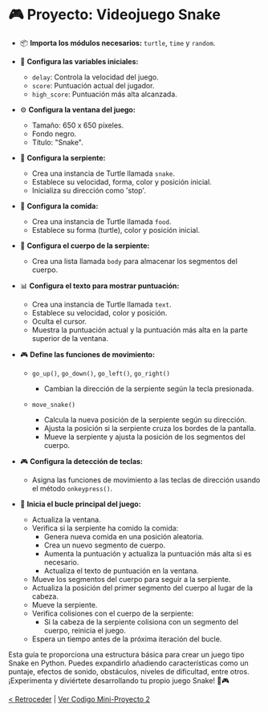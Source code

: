 # 🎮 Proyecto: Videojuego Snake

- 📦 **Importa los módulos necesarios:** `turtle`, `time` y `random`.
- 🚀 **Configura las variables iniciales:**
  - `delay`: Controla la velocidad del juego.
  - `score`: Puntuación actual del jugador.
  - `high_score`: Puntuación más alta alcanzada.

- ⚙️ **Configura la ventana del juego:**
  - Tamaño: 650 x 650 píxeles.
  - Fondo negro.
  - Título: "Snake".

- 🐍 **Configura la serpiente:**
  - Crea una instancia de Turtle llamada `snake`.
  - Establece su velocidad, forma, color y posición inicial.
  - Inicializa su dirección como 'stop'.

- 🍏 **Configura la comida:**
  - Crea una instancia de Turtle llamada `food`.
  - Establece su forma (turtle), color y posición inicial.

- 🐍 **Configura el cuerpo de la serpiente:**
  - Crea una lista llamada `body` para almacenar los segmentos del cuerpo.

- 📊 **Configura el texto para mostrar puntuación:**
  - Crea una instancia de Turtle llamada `text`.
  - Establece su velocidad, color y posición.
  - Oculta el cursor.
  - Muestra la puntuación actual y la puntuación más alta en la parte superior de la ventana.

- 🎮 **Define las funciones de movimiento:**
  - `go_up()`, `go_down()`, `go_left()`, `go_right()`
    - Cambian la dirección de la serpiente según la tecla presionada.

  - `move_snake()`
    - Calcula la nueva posición de la serpiente según su dirección.
    - Ajusta la posición si la serpiente cruza los bordes de la pantalla.
    - Mueve la serpiente y ajusta la posición de los segmentos del cuerpo.

- 🎮 **Configura la detección de teclas:**
  - Asigna las funciones de movimiento a las teclas de dirección usando el método `onkeypress()`.

- 🔄 **Inicia el bucle principal del juego:**
  - Actualiza la ventana.
  - Verifica si la serpiente ha comido la comida:
    - Genera nueva comida en una posición aleatoria.
    - Crea un nuevo segmento de cuerpo.
    - Aumenta la puntuación y actualiza la puntuación más alta si es necesario.
    - Actualiza el texto de puntuación en la ventana.
  - Mueve los segmentos del cuerpo para seguir a la serpiente.
  - Actualiza la posición del primer segmento del cuerpo al lugar de la cabeza.
  - Mueve la serpiente.
  - Verifica colisiones con el cuerpo de la serpiente:
    - Si la cabeza de la serpiente colisiona con un segmento del cuerpo, reinicia el juego.
  - Espera un tiempo antes de la próxima iteración del bucle.

Esta guía te proporciona una estructura básica para crear un juego tipo Snake en Python. Puedes expandirlo añadiendo características como un puntaje, efectos de sonido, obstáculos, niveles de dificultad, entre otros. ¡Experimenta y diviértete desarrollando tu propio juego Snake! 🐍🎮

[< Retroceder](https://github.com/YonRasgg/Curso-de-Python-Desde-Cero/blob/main/20.%20Mini-Proyecto-1/Descripcion_Proyecto.md) | [Ver Codigo Mini-Proyecto 2](https://github.com/YonRasgg/Curso-de-Python-Desde-Cero/blob/main/21.%20Mini-Proyecto-2/snake.py)

